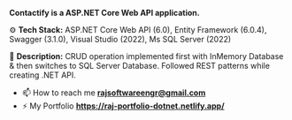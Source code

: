 **Contactify is a ASP.NET Core Web API application.**

⚙️ **Tech Stack:**
ASP.NET Core Web API (6.0),
Entity Framework (6.0.4),
Swagger (3.1.0),
Visual Studio (2022),
Ms SQL Server (2022)

📝 **Description:** CRUD operation implemented first with InMemory Database & then switches to SQL Server Database. Followed REST patterns while creating .NET API.

- 📫 How to reach me **rajsoftwareengr@gmail.com**
- ⚡ My Portfolio **https://raj-portfolio-dotnet.netlify.app/**
